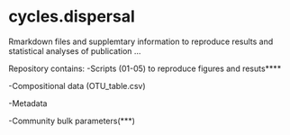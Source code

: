# cycles.dispersal
Rmarkdown files and supplemtary information to reproduce results and statistical analyses of publication ...

Repository contains:
-Scripts (01-05) to reproduce figures and resuts****

-Compositional data (OTU_table.csv)

-Metadata

-Community bulk parameters(***)
